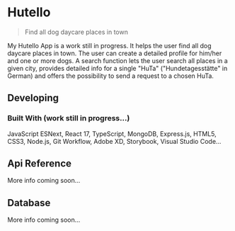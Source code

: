 # Hutello

> Find all dog daycare places in town

My Hutello App is a work still in progress. It helps the user find all dog daycare places in town. The user can create a detailed profile for him/her and one or more dogs. A search function lets the user search all places in a given city, provides detailed info for a single "HuTa" ("Hundetagesstätte" in German) and offers the possibility to send a request to a chosen HuTa. 

## Developing

### Built With (work still in progress...)

JavaScript ESNext, React 17, TypeScript, MongoDB, Express.js, HTML5, CSS3, Node.js, Git Workflow, Adobe XD, Storybook,
Visual Studio Code...

## Api Reference

More info coming soon...

## Database

More info coming soon...
